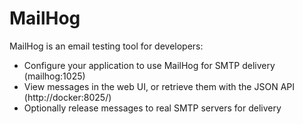 # MailHog

MailHog is an email testing tool for developers:

- Configure your application to use MailHog for SMTP delivery (mailhog:1025)
- View messages in the web UI, or retrieve them with the JSON API (http://docker:8025/)
- Optionally release messages to real SMTP servers for delivery
